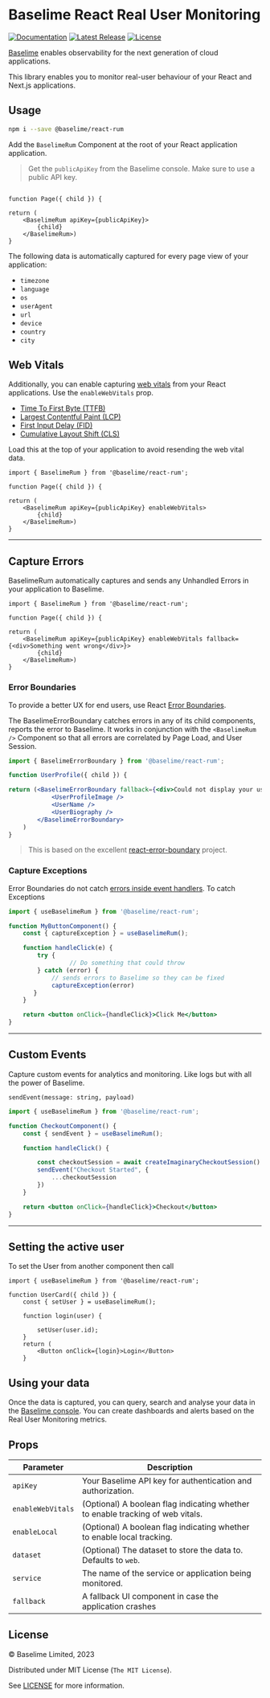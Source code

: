 # Baselime React Real User Monitoring
[![Documentation][docs_badge]][docs]
[![Latest Release][release_badge]][release]
[![License][license_badge]][license]

[Baselime](https://baselime.io) enables observability for the next generation of cloud applications.

This library enables you to monitor real-user behaviour of your React and Next.js applications. 

## Usage

```bash
npm i --save @baselime/react-rum
```

Add the `BaselimeRum` Component at the root of your React application application.

> Get the `publicApiKey` from the Baselime console. Make sure to use a public API key.


```tsx

function Page({ child }) {

return (
    <BaselimeRum apiKey={publicApiKey}>
        {child}
    </BaselimeRum>)
}
```

The following data is automatically captured for every page view of your application:
- `timezone`
- `language`
- `os`
- `userAgent`
- `url`
- `device`
- `country`
- `city`

## Web Vitals

Additionally, you can enable capturing [web vitals](https://web.dev/vitals/) from your React applications. Use the `enableWebVitals` prop.

- [Time To First Byte (TTFB)](https://web.dev/ttfb/)
- [Largest Contentful Paint (LCP)](https://web.dev/lcp/)
- [First Input Delay (FID)](https://web.dev/fid/)
- [Cumulative Layout Shift (CLS)](https://web.dev/cls/)

Load this at the top of your application to avoid resending the web vital data. 

```tsx
import { BaselimeRum } from '@baselime/react-rum';

function Page({ child }) {

return (
    <BaselimeRum apiKey={publicApiKey} enableWebVitals>
        {child}
    </BaselimeRum>)
}
```

---

## Capture Errors

BaselimeRum automatically captures and sends any Unhandled Errors in your application to Baselime.

```tsx
import { BaselimeRum } from '@baselime/react-rum';

function Page({ child }) {

return (
    <BaselimeRum apiKey={publicApiKey} enableWebVitals fallback={<div>Something went wrong</div>}>
        {child}
    </BaselimeRum>)
}
```

### Error Boundaries

To provide a better UX for end users, use React [Error Boundaries](https://legacy.reactjs.org/docs/error-boundaries.html#introducing-error-boundaries).

The BaselimeErrorBoundary catches errors in any of its child components, reports the error to Baselime. It works in conjunction with the `<BaselimeRum />` Component so that all errors are correlated by Page Load, and User Session.


```jsx
import { BaselimeErrorBoundary } from '@baselime/react-rum';

function UserProfile({ child }) {

return (<BaselimeErrorBoundary fallback={<div>Could not display your user profile</div>}>
            <UserProfileImage />
            <UserName />
            <UserBiography />
        </BaselimeErrorBoundary>
    )
}
```


> This is based on the excellent [react-error-boundary](https://www.npmjs.com/package/react-error-boundary) project.


### Capture Exceptions

Error Boundaries do not catch [errors inside event handlers](https://legacy.reactjs.org/docs/error-boundaries.html#how-about-event-handlers). To catch Exceptions 

```jsx
import { useBaselimeRum } from '@baselime/react-rum';

function MyButtonComponent() {
    const { captureException } = useBaselimeRum();

    function handleClick(e) {
        try { 
                 // Do something that could throw  
        } catch (error) {
            // sends errors to Baselime so they can be fixed   
            captureException(error)
       }
    }

    return <button onClick={handleClick}>Click Me</button>
}
```
---

## Custom Events

Capture custom events for analytics and monitoring. Like logs but with all the power of Baselime.

`sendEvent(message: string, payload)`

```jsx
import { useBaselimeRum } from '@baselime/react-rum';

function CheckoutComponent() {
    const { sendEvent } = useBaselimeRum();

    function handleClick() {

        const checkoutSession = await createImaginaryCheckoutSession()
        sendEvent("Checkout Started", {
            ...checkoutSession
        })
    }

    return <button onClick={handleClick}>Checkout</button>
}

```

---
## Setting the active user

To set the User from another component then call

```tsx
import { useBaselimeRum } from '@baselime/react-rum';

function UserCard({ child }) {
    const { setUser } = useBaselimeRum();

    function login(user) {

        setUser(user.id);
    }
    return (
        <Button onClick={login}>Login</Button>
    }
```


## Using your data

Once the data is captured, you can query, search and analyse your data in the [Baselime console](https://console.baselime.io). You can create dashboards and alerts based on the Real User Monitoring metrics.

## Props

| Parameter           | Description                                                                                                  |
|---------------------|--------------------------------------------------------------------------------------------------------------|
| `apiKey`            | Your Baselime API key for authentication and authorization.                                      |
| `enableWebVitals`   | (Optional) A boolean flag indicating whether to enable tracking of web vitals.               |
| `enableLocal`       | (Optional) A boolean flag indicating whether to enable local tracking.                       |
| `dataset`           | (Optional) The dataset to store the data to. Defaults to `web`.                      |
| `service`           | The name of the service or application being monitored.                  |
| `fallback`          | A fallback UI component in case the application crashes |

## License

&copy; Baselime Limited, 2023

Distributed under MIT License (`The MIT License`).

See [LICENSE](LICENSE) for more information.

<!-- Badges -->

[docs]: https://baselime.io/docs/
[docs_badge]: https://img.shields.io/badge/docs-reference-blue.svg?style=flat-square
[release]: https://github.com/baselime/react-rum/releases/latest
[release_badge]: https://img.shields.io/github/release/baselime/react-rum.svg?style=flat-square&ghcache=unused
[license]: https://opensource.org/licenses/MIT
[license_badge]: https://img.shields.io/github/license/baselime/react-rum.svg?color=blue&style=flat-square&ghcache=unused
